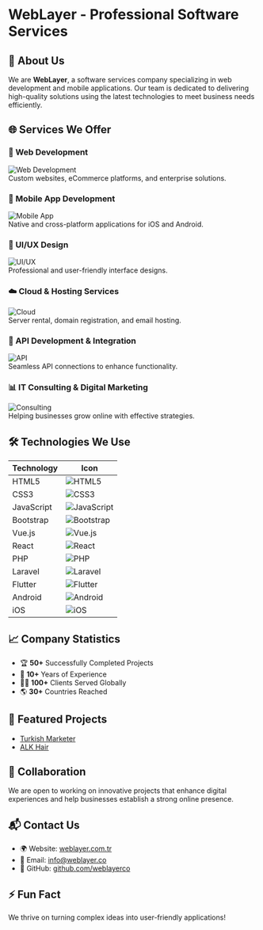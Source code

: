 # WebLayer - Professional Software Services

## 🚀 About Us
We are **WebLayer**, a software services company specializing in web development and mobile applications. Our team is dedicated to delivering high-quality solutions using the latest technologies to meet business needs efficiently.

## 🌐 Services We Offer

### 🔹 Web Development  
![Web Development](https://img.icons8.com/ios-filled/50/000000/web.png)  
Custom websites, eCommerce platforms, and enterprise solutions.

### 📱 Mobile App Development  
![Mobile App](https://img.icons8.com/ios-filled/50/000000/smartphone.png)  
Native and cross-platform applications for iOS and Android.

### 🎨 UI/UX Design  
![UI/UX](https://img.icons8.com/ios-filled/50/000000/design.png)  
Professional and user-friendly interface designs.

### ☁️ Cloud & Hosting Services  
![Cloud](https://img.icons8.com/ios-filled/50/000000/cloud.png)  
Server rental, domain registration, and email hosting.

### 🔗 API Development & Integration  
![API](https://img.icons8.com/ios-filled/50/000000/api.png)  
Seamless API connections to enhance functionality.

### 📊 IT Consulting & Digital Marketing  
![Consulting](https://img.icons8.com/ios-filled/50/000000/marketing.png)  
Helping businesses grow online with effective strategies.

## 🛠 Technologies We Use

| Technology  | Icon |
|------------|------|
| HTML5 | ![HTML5](https://img.icons8.com/color/48/000000/html-5.png) |
| CSS3 | ![CSS3](https://img.icons8.com/color/48/000000/css3.png) |
| JavaScript | ![JavaScript](https://img.icons8.com/color/48/000000/javascript.png) |
| Bootstrap | ![Bootstrap](https://img.icons8.com/color/48/000000/bootstrap.png) |
| Vue.js | ![Vue.js](https://img.icons8.com/color/48/000000/vue-js.png) |
| React | ![React](https://img.icons8.com/color/48/000000/react-native.png) |
| PHP | ![PHP](https://img.icons8.com/color/48/000000/php.png) |
| Laravel | ![Laravel](https://img.icons8.com/color/48/000000/laravel.png) |
| Flutter | ![Flutter](https://img.icons8.com/color/48/000000/flutter.png) |
| Android | ![Android](https://img.icons8.com/color/48/000000/android-os.png) |
| iOS | ![iOS](https://img.icons8.com/color/48/000000/apple-logo.png) |

## 📈 Company Statistics
- 🏆 **50+** Successfully Completed Projects
- 💼 **10+** Years of Experience
- 👨‍💻 **100+** Clients Served Globally
- 🌎 **30+** Countries Reached

## 🌟 Featured Projects
- [Turkish Marketer](https://turkishmarketer.com/)
- [ALK Hair](https://alk.hair/ar)

## 🤝 Collaboration
We are open to working on innovative projects that enhance digital experiences and help businesses establish a strong online presence.

## 📬 Contact Us
- 🌍 Website: [weblayer.com.tr](https://weblayer.com.tr/)
- 📧 Email: info@weblayer.co
- 🔗 GitHub: [github.com/weblayerco](https://github.com/weblayerco)

## ⚡ Fun Fact
We thrive on turning complex ideas into user-friendly applications!
